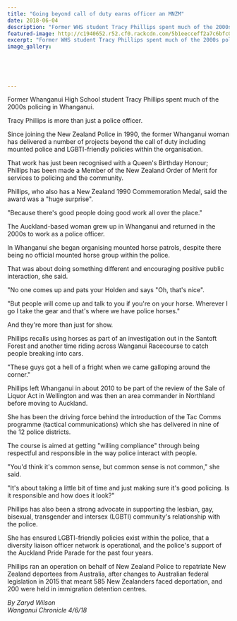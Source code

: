 ```yaml
---
title: "Going beyond call of duty earns officer an MNZM"
date: 2018-06-04
description: "Former WHS student Tracy Phillips spent much of the 2000s policing in Whanganui..."
featured-image: http://c1940652.r52.cf0.rackcdn.com/5b1eecceff2a7c6bfc0022da/Tracey-Phillps-ex-NZ-Order-of-Merit-6-June-chron.jpg
excerpt: "Former WHS student Tracy Phillips spent much of the 2000s policing in Whanganui."
image_gallery:
    
    
    
    
    
---
```


<p>Former Whanganui High School student Tracy Phillips spent much of the 2000s policing in Whanganui.</p>
<p class="element element-paragraph">Tracy Phillips is more than just a police officer.</p>
<p class="element element-paragraph">Since joining the New Zealand Police in 1990, the former Whanganui woman has delivered a number of projects beyond the call of duty including mounted police and LGBTI-friendly policies within the organisation.</p>
<p class="element element-paragraph">That work has just been recognised with a Queen's Birthday Honour; Phillips has been made a Member of the New Zealand Order of Merit for services to policing and the community.</p>
<p class="element element-paragraph">Phillips, who also has a New Zealand 1990 Commemoration Medal, said the award was a "huge surprise".</p>
<p class="element element-paragraph">"Because there's good people doing good work all over the place."</p>
<p class="element element-paragraph">The Auckland-based woman grew up in Whanganui and returned in the 2000s to work as a police officer.</p>
<p class="element element-paragraph">In Whanganui she began organising mounted horse patrols, despite there being no official mounted horse group within the police.</p>
<p class="element element-paragraph">That was about doing something different and encouraging positive public interaction, she said.</p>
<p class="element element-paragraph">"No one comes up and pats your Holden and says "Oh, that's nice".</p>
<p class="element element-paragraph">"But people will come up and talk to you if you're on your horse. Wherever I go I take the gear and that's where we have police horses."</p>
<p class="element element-paragraph">And they're more than just for show.</p>
<p class="element element-paragraph">Phillips recalls using horses as part of an investigation out in the Santoft Forest and another time riding across Wanganui Racecourse to catch people breaking into cars.</p>
<p class="element element-paragraph">"These guys got a hell of a fright when we came galloping around the corner."</p>
<p class="element element-paragraph">Phillips left Whanganui in about 2010 to be part of the review of the Sale of Liquor Act in Wellington and was then an area commander in Northland before moving to Auckland.</p>
<p class="element element-paragraph">She has been the driving force behind the introduction of the Tac Comms programme (tactical communications) which she has delivered in nine of the 12 police districts.</p>
<p class="element element-paragraph">The course is aimed at getting "willing compliance" through being respectful and responsible in the way police interact with people.</p>
<p class="element element-paragraph">"You'd think it's common sense, but common sense is not common," she said.</p>
<p class="element element-paragraph">"It's about taking a little bit of time and just making sure it's good policing. Is it responsible and how does it look?"</p>
<p class="element element-paragraph">Phillips has also been a strong advocate in supporting the lesbian, gay, bisexual, transgender and intersex (LGBTI) community's relationship with the police.</p>
<p class="element element-paragraph">She has ensured LGBTI-friendly policies exist within the police, that a diversity liaison officer network is operational, and the police's support of the Auckland Pride Parade for the past four years.</p>
<p class="element element-paragraph">Phillips ran an operation on behalf of New Zealand Police to repatriate New Zealand deportees from Australia, after changes to Australian federal legislation in 2015 that meant 585 New Zealanders faced deportation, and 200 were held in immigration detention centres.</p>
<p><em>By Zaryd Wilson<br />Wanganui Chronicle&nbsp;4/6/18</em></p>


